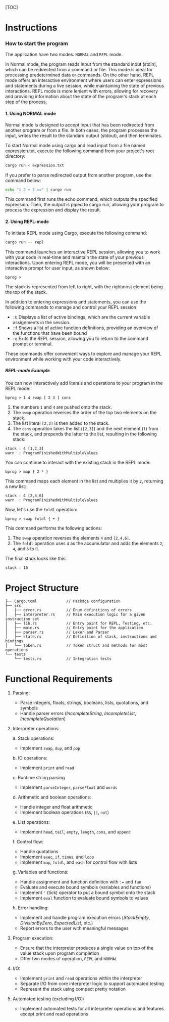 [TOC]

# Instructions

### How to start the program

The application have two modes. `NORMAL` and `REPL` mode.

In Normal mode, the program reads input from the standard input (stdin), which can be redirected from a command or file. This mode is ideal for processing predetermined data or commands. On the other hand, REPL mode offers an interactive environment where users can enter expressions and statements during a live session, while maintaining the state of previous interactions. REPL mode is more lenient with errors, allowing for recovery and providing information about the state of the program's stack at each step of the process.

#### 1. Using NORMAL mode

Normal mode is designed to accept input that has been redirected from another program or from a file. In both cases, the program processes the input, writes the result to the standard output (stdout), and then terminates.

To start Normal mode using cargo and read input from a file named expression.txt, execute the following command from your project's root directory:


```bash
cargo run < expression.txt
```

If you prefer to parse redirected output from another program, use the command below:

```bash
echo "1 2 + 3 ==" | cargo run
```

This command first runs the echo command, which outputs the specified expression. Then, the output is piped to cargo run, allowing your program to process the expression and display the result.


#### 2. Using REPL-mode

To initiate REPL mode using Cargo, execute the following command:

```bash
cargo run -- repl
```
This command launches an interactive REPL session, allowing you to work with your code in real-time and maintain the state of your previous interactions. Upon entering REPL mode, you will be presented with an interactive prompt for user input, as shown below:

```
bprog >
```

The stack is represented from left to right, with the rightmost element being the top of the stack.

In addition to entering expressions and statements, you can use the following commands to manage and control your REPL session:

- `:b` Displays a list of active bindings, which are the current variable assignments in the session.
- `:f` Shows a list of active function definitions, providing an overview of the functions that have been bound
- `:q` Exits the REPL session, allowing you to return to the command prompt or terminal.

These commands offer convenient ways to explore and manage your REPL environment while working with your code interactively.

##### REPL-mode Example

You can now interactively add literals and operations to your program in the REPL mode:

```
bprog > 1 4 swap [ 2 3 ] cons
```

1. the numbers `1` and `4` are pushed onto the stack. 
2. The `swap` operation reverses the order of the top two elements on the stack. 
3. The list literal `[2,3]` is then added to the stack. 
4. The `cons` operation takes the list (`[2,3]`) and the next element (`1`) from the stack, and prepends the latter to the list, resulting in the following stack:

```
stack : 4 [1,2,3]
warn  : ProgramFinishedWithMultipleValues
```

You can continue to interact with the existing stack in the REPL mode:

```
bprog > map { 2 * }
```

This command maps each element in the list and multiplies it by `2`, returning a new list:

```
stack : 4 [2,4,6]
warn  : ProgramFinishedWithMultipleValues
```

Now, let's use the `foldl` operation:

```
bprog > swap foldl { + }
```

This command performs the following actions:

1. The `swap` operation reverses the elements `4` and `[2,4,6]`. 
2. The `foldl` operation uses `4` as the accumulator and adds the elements `2`, `4`, and `6` to it.

The final stack looks like this:

```
stack : 16
```



# Project Structure



    ├── Cargo.toml             // Package configuration
    ├── src	
    │   ├── error.rs           // Enum definitions of errors
    │   ├── interpreter.rs     // Main execution logic for a given instruction set
    │   ├── lib.rs             // Entry point for REPL, Testing, etc.
    │   ├── main.rs            // Entry point for the application
    │   ├── parser.rs          // Lexer and Parser
    │   ├── state.rs           // Definition of stack, instructions and bindings
    │   └── token.rs           // Token struct and methods for most operations
    └── tests					
        └── tests.rs           // Integration tests



# Functional Requirements

1. Parsing:
   - Parse integers, floats, strings, booleans, lists, quotations, and symbols
   - Handle parser errors (*IncompleteString*, *IncompleteList*, *IncompleteQuotation*)

2. Interpreter operations:

    a. Stack operations:

    - Implement `swap`, `dup`, and `pop`

    b. IO operations:

    - Implement `print` and `read`

    c. Runtime string parsing

    - Implement `parseInteger`, `parseFloat` and `words`

    d. Arithmetic and boolean operations:

    - Handle integer and float arithmetic
    - Implement boolean operations (`&&`, `||`, `not`)

    e. List operations:

    - Implement `head`, `tail`, `empty`, `length`, `cons`, and `append`

    f. Control flow:

    - Handle quotations
    - Implement `exec`, `if`, `times`, and `loop`
    - Implement `map`, `foldl`, and `each` for control flow with lists

    g. Variables and functions:

    - Handle assignment and function definition with `:=` and `fun`
    - Evaluate and execute bound symbols (variables and functions)
    - Implement `'` (tick) operator to put a bound symbol onto the stack
    - Implement `eval` function to evaluate bound symbols to values

    h. Error handling:

    - Implement and handle program execution errors (*StackEmpty*, *DivisionByZero*, *ExpectedList*, etc.)
    - Report errors to the user with meaningful messages

3. Program execution:
    - Ensure that the interpreter produces a single value on top of the value stack upon program completion
    - Offer two modes of operation, `REPL` and `NORMAL`

4. I/O:
    - Implement `print` and `read` operations within the interpreter
    - Separate I/O from core interpreter logic to support automated testing
    - Represent the stack using compact pretty notation

5. Automated testing (excluding I/O):
    - Implement automated tests for all interpreter operations and features except print and read operations 
